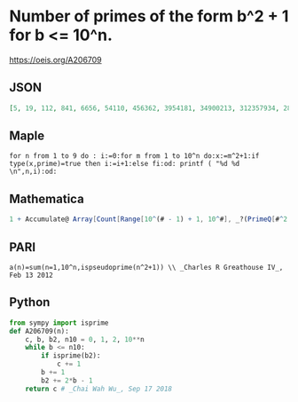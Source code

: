 # Number of primes of the form b^2 \+ 1 for b <\= 10^n\.
https://oeis.org/A206709
## JSON
```JSON
[5, 19, 112, 841, 6656, 54110, 456362, 3954181, 34900213, 312357934, 2826683630, 25814570672, 237542444180, 2199894223892]
```
## Maple
```Maple
for n from 1 to 9 do : i:=0:for m from 1 to 10^n do:x:=m^2+1:if type(x,prime)=true then i:=i+1:else fi:od: printf ( "%d %d \n",n,i):od:
```
## Mathematica
```Mathematica
1 + Accumulate@ Array[Count[Range[10^(# - 1) + 1, 10^#], _?(PrimeQ[#^2 + 1] &)] &, 7] (* _Michael De Vlieger_, Sep 18 2018 *)
```
## PARI
```PARI
a(n)=sum(n=1,10^n,ispseudoprime(n^2+1)) \\ _Charles R Greathouse IV_, Feb 13 2012
```
## Python
```Python
from sympy import isprime
def A206709(n):
    c, b, b2, n10 = 0, 1, 2, 10**n
    while b <= n10:
        if isprime(b2):
            c += 1
        b += 1
        b2 += 2*b - 1
    return c # _Chai Wah Wu_, Sep 17 2018
```
